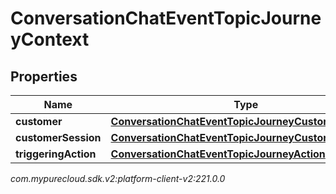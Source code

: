 # ConversationChatEventTopicJourneyContext


## Properties

| Name | Type | Description | Notes |
| ------------ | ------------- | ------------- | ------------- |
| **customer** | [**ConversationChatEventTopicJourneyCustomer**](ConversationChatEventTopicJourneyCustomer) |  |  [optional] |
| **customerSession** | [**ConversationChatEventTopicJourneyCustomerSession**](ConversationChatEventTopicJourneyCustomerSession) |  |  [optional] |
| **triggeringAction** | [**ConversationChatEventTopicJourneyAction**](ConversationChatEventTopicJourneyAction) |  |  [optional] |




_com.mypurecloud.sdk.v2:platform-client-v2:221.0.0_
